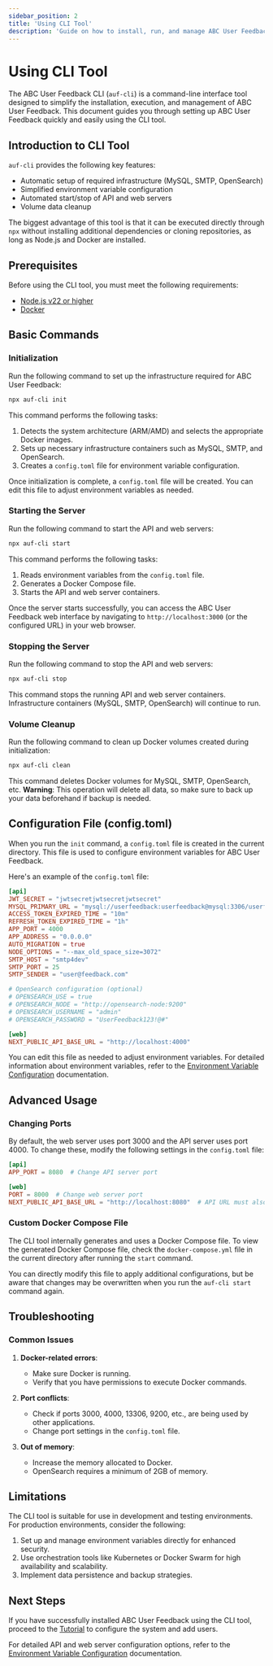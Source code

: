 ```yaml
---
sidebar_position: 2
title: 'Using CLI Tool'
description: 'Guide on how to install, run, and manage ABC User Feedback using the CLI tool.'
---
```


# Using CLI Tool

The ABC User Feedback CLI (`auf-cli`) is a command-line interface tool designed to simplify the installation, execution, and management of ABC User Feedback. This document guides you through setting up ABC User Feedback quickly and easily using the CLI tool.

## Introduction to CLI Tool

`auf-cli` provides the following key features:

- Automatic setup of required infrastructure (MySQL, SMTP, OpenSearch)
- Simplified environment variable configuration
- Automated start/stop of API and web servers
- Volume data cleanup

The biggest advantage of this tool is that it can be executed directly through `npx` without installing additional dependencies or cloning repositories, as long as Node.js and Docker are installed.

## Prerequisites

Before using the CLI tool, you must meet the following requirements:

- [Node.js v22 or higher](https://nodejs.org/en/download/)
- [Docker](https://docs.docker.com/desktop/)

## Basic Commands

### Initialization

Run the following command to set up the infrastructure required for ABC User Feedback:

```bash
npx auf-cli init
```

This command performs the following tasks:

1. Detects the system architecture (ARM/AMD) and selects the appropriate Docker images.
2. Sets up necessary infrastructure containers such as MySQL, SMTP, and OpenSearch.
3. Creates a `config.toml` file for environment variable configuration.

Once initialization is complete, a `config.toml` file will be created. You can edit this file to adjust environment variables as needed.

### Starting the Server

Run the following command to start the API and web servers:

```bash
npx auf-cli start
```

This command performs the following tasks:

1. Reads environment variables from the `config.toml` file.
2. Generates a Docker Compose file.
3. Starts the API and web server containers.

Once the server starts successfully, you can access the ABC User Feedback web interface by navigating to `http://localhost:3000` (or the configured URL) in your web browser.

### Stopping the Server

Run the following command to stop the API and web servers:

```bash
npx auf-cli stop
```

This command stops the running API and web server containers. Infrastructure containers (MySQL, SMTP, OpenSearch) will continue to run.

### Volume Cleanup

Run the following command to clean up Docker volumes created during initialization:

```bash
npx auf-cli clean
```

This command deletes Docker volumes for MySQL, SMTP, OpenSearch, etc. **Warning**: This operation will delete all data, so make sure to back up your data beforehand if backup is needed.

## Configuration File (config.toml)

When you run the `init` command, a `config.toml` file is created in the current directory. This file is used to configure environment variables for ABC User Feedback.

Here's an example of the `config.toml` file:

```toml
[api]
JWT_SECRET = "jwtsecretjwtsecretjwtsecret"
MYSQL_PRIMARY_URL = "mysql://userfeedback:userfeedback@mysql:3306/userfeedback"
ACCESS_TOKEN_EXPIRED_TIME = "10m"
REFRESH_TOKEN_EXPIRED_TIME = "1h"
APP_PORT = 4000
APP_ADDRESS = "0.0.0.0"
AUTO_MIGRATION = true
NODE_OPTIONS = "--max_old_space_size=3072"
SMTP_HOST = "smtp4dev"
SMTP_PORT = 25
SMTP_SENDER = "user@feedback.com"

# OpenSearch configuration (optional)
# OPENSEARCH_USE = true
# OPENSEARCH_NODE = "http://opensearch-node:9200"
# OPENSEARCH_USERNAME = "admin"
# OPENSEARCH_PASSWORD = "UserFeedback123!@#"

[web]
NEXT_PUBLIC_API_BASE_URL = "http://localhost:4000"
```

You can edit this file as needed to adjust environment variables. For detailed information about environment variables, refer to the [Environment Variable Configuration](./04-configuration.md) documentation.

## Advanced Usage

### Changing Ports

By default, the web server uses port 3000 and the API server uses port 4000. To change these, modify the following settings in the `config.toml` file:

```toml
[api]
APP_PORT = 8080  # Change API server port

[web]
PORT = 8000  # Change web server port
NEXT_PUBLIC_API_BASE_URL = "http://localhost:8080"  # API URL must also be changed
```

### Custom Docker Compose File

The CLI tool internally generates and uses a Docker Compose file. To view the generated Docker Compose file, check the `docker-compose.yml` file in the current directory after running the `start` command.

You can directly modify this file to apply additional configurations, but be aware that changes may be overwritten when you run the `auf-cli start` command again.

## Troubleshooting

### Common Issues

1. **Docker-related errors**:

   - Make sure Docker is running.
   - Verify that you have permissions to execute Docker commands.

2. **Port conflicts**:

   - Check if ports 3000, 4000, 13306, 9200, etc., are being used by other applications.
   - Change port settings in the `config.toml` file.

3. **Out of memory**:
   - Increase the memory allocated to Docker.
   - OpenSearch requires a minimum of 2GB of memory.

## Limitations

The CLI tool is suitable for use in development and testing environments. For production environments, consider the following:

1. Set up and manage environment variables directly for enhanced security.
2. Use orchestration tools like Kubernetes or Docker Swarm for high availability and scalability.
3. Implement data persistence and backup strategies.

## Next Steps

If you have successfully installed ABC User Feedback using the CLI tool, proceed to the [Tutorial](../03-tutorial.md) to configure the system and add users.

For detailed API and web server configuration options, refer to the [Environment Variable Configuration](./04-configuration.md) documentation.
